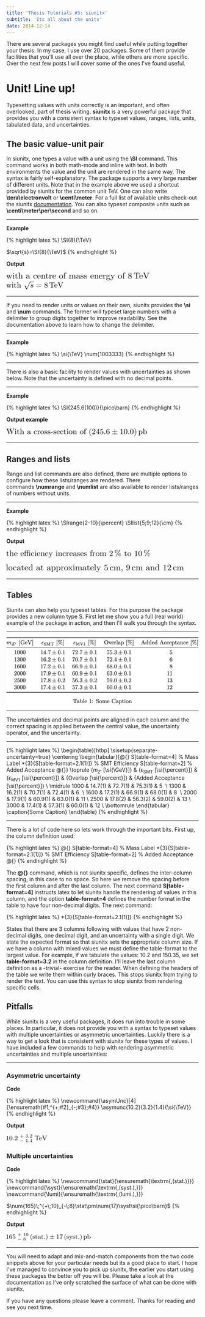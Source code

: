 ```yaml
---
title: 'Thesis Tutorials #3: siunitx'
subtitle: 'Its all about the units'
date: 2014-12-14
---
```


There are several packages you might find useful while putting together your thesis. In my case, I use over 20 packages. Some of them provide facilities that you'll use all over the place, while others are more specific. Over the next few posts I will cover some of the ones I've found useful.

# Unit! Line up!

Typesetting values with units correctly is an important, and often overlooked, part of thesis writing. **siunitx** is a very powerful package that provides you with a consistent syntax to typeset values, ranges, lists, units, tabulated data, and uncertainties.

## The basic value-unit pair

In siunitx, one types a value with a unit using the **\SI** command. This command works in both math-mode and inline with text. In both environments the value and the unit are rendered in the same way. The syntax is fairly self-explanatory. The package supports a very large number of different units. Note that in the example above we used a shortcut provided by siunitx for the common unit TeV. One can also write **\tera\electronvolt** or **\centi\meter**. For a full list of available units check-out the siunitx [documentation](http://mirror.ox.ac.uk/sites/ctan.org/macros/latex/contrib/siunitx/siunitx.pdf). You can also typeset composite units such as **\centi\meter\per\second** and so on.

------

**Example**

{% highlight latex %}
\SI{8}{\TeV}

$\sqrt{s}=\SI{8}{\TeV}$
{% endhighlight %}

**Output**

![Inline example](/img/Inline.png "siunitx in inline equation")
![In an equation example](/img/InEquation.png "siunitx used in in equation")

------

If you need to render units or values on their own, siunitx provides the **\si** and **\num** commands. The former will typeset large numbers with a delimiter to group digits together to improve readability. See the documentation above to learn how to change the delimiter.

------

**Example**

{% highlight latex %}
\si{\TeV}
\num{1003333}
{% endhighlight %}

------

There is also a basic facility to render values with uncertainties as shown below. Note that the uncertainty is defined with no decimal points.

------

**Example**

{% highlight latex %}
\SI{245.6(100)}{\pico\barn}
{% endhighlight %}

**Output example**

![Uncertainty example](/img/WithUncertainty.png "Example with uncertaintites")

------

## Ranges and lists

Range and list commands are also defined, there are multiple options to configure how these lists/ranges are rendered. There commands **\numrange** and **\numlist** are also available to render lists/ranges of numbers without units.

------

**Example**

{% highlight latex %}
\SIrange{2-10}{\percent}
\SIlist{5;9;12}{\cm}
{% endhighlight %}

**Output**

![Range of numbers](/img/Range.png "Example of ranges")

![List of numbers](/img/List.png "Example of lists")

------

## Tables

Siunitx can also help you typeset tables. For this purpose the package provides a new column type S. First let me show you a full (real world) example of the package in action, and then I'll walk you through the syntax.

-----

![Example table](/img/Table.png "Example with units in table")

-----

The uncertainties and decimal points are aligned in each column and the correct spacing is applied between the central value, the uncertainty operator, and the uncertainty.

-----

{% highlight latex %}
\begin{table}[htbp]
    \sisetup{separate-uncertainty=true}
    \centering
    \begin{tabular}{@{}
                    S[table-format=4] % Mass Label
                    *{3}{S[table-format=2.1(1)]} % SMT Efficiency
                    S[table-format=2] % Added Acceptance
                    @{}}
        \toprule
        {$m_{Z'}$ [\si{\GeV}]} & {$\epsilon_{\textrm{SMT}}$ [\si{\percent}]} &
        {$\epsilon_{\textrm{MV1}}$ [\si{\percent}]} &
        {Overlap [\si{\percent}]} & {Added Acceptance [\si{\percent}]} \\
        \midrule
        1000 & 14.7(1) & 72.7(1) & 75.3(1) & 5  \\
        1300 & 16.2(1) & 70.7(1) & 72.4(1) & 6  \\
        1600 & 17.2(1) & 66.9(1) & 68.0(1) & 8  \\
        2000 & 17.9(1) & 60.9(1) & 63.0(1) & 11 \\
        2500 & 17.8(2) & 56.3(2) & 59.0(2) & 13 \\
        3000 & 17.4(1) & 57.3(1) & 60.0(1) & 12 \\
        \bottomrule
    \end{tabular}
    \caption{Some Caption}
\end{table}
{% endhighlight %}

-----

There is a lot of code here so lets work through the important bits. First up, the column definition used:

{% highlight latex %}
@{}
  S[table-format=4] % Mass Label
  *{3}{S[table-format=2.1(1)]} % SMT Efficiency
  S[table-format=2] % Added Acceptance
@{}
{% endhighlight %}

The **@{}** command, which is not siunitx specific, defines the inter-column spacing, in this case to no space. So here we remove the spacing before the first column and after the last column. The next command **S[table-format=4]** instructs latex to let siunitx handle the rendering of values in this column, and the option **table-format=4** defines the number format in the table to have four non-decimal digits. The next command:

{% highlight latex %}
*{3}{S[table-format=2.1(1)]}
{% endhighlight %}

States that there are 3 columns following with values that have 2 non-decimal digits, one decimal digit, and an uncertainty with a single digit. We state the expected format so that siunitx sets the appropriate column size. If we have a column with mixed values we must define the table-format to the largest value. For example, if we tabulate the values: 10.2 and 150.35, we set **table-format=3.2** in the column definition. I'll leave the last column definition as a -trivial- exercise for the reader.
When defining the headers of the table we write them within curly braces. This stops siunitx from trying to render the text. You can use this syntax to stop siunitx from rendering specific cells.

## Pitfalls

While siunitx is a very useful packages, it does run into trouble in some places. In particular, it does not provide you with a syntax to typeset values with multiple uncertainties or asymmetric uncertainties. Luckily there is a way to get a look that is consistent with siunitx for these types of values.
I have included a few commands to help with rendering asymmetric uncertainties and multiple uncertainties:

-----

### Asymmetric uncertainty

**Code**

{% highlight latex %}
\newcommand{\asymUnc}[4]{\ensuremath{#1\;^{+\;#2}_{-\;#3}\;#4}}
\asymunc{10.2}{3.2}{1.4}{\si{\TeV}}
{% endhighlight %}

**Output**

![Example with asymmetric uncertainty](/img/AsymUncertainty.png)

### Multiple uncertainties

**Code**

{% highlight latex %}
\newcommand{\stat}{\ensuremath{\textrm{\,(stat.)}}}
\newcommand{\syst}{\ensuremath{\textrm{\,(syst.)\,}}}
\newcommand{\lumi}{\ensuremath{\textrm{\,(lumi.)\,}}}

$\num{165}\;^{+\;10}_{-\;8}\stat\pm\num{17}\syst\si{\pico\barn}$
{% endhighlight %}

**Output**

![Example with multiple uncertainties](/img/MultipleAsymmetric.png)

-----

You will need to adapt and mix-and-match components from the two code snippets above for your particular needs but its a good place to start.
I hope I've managed to convince you to pick up siunitx, the earlier you start using these packages the better off you will be. Please take a look at the documentation as I've only scratched the surface of what can be done with siunitx.

If you have any questions please leave a comment. Thanks for reading and see you next time.
